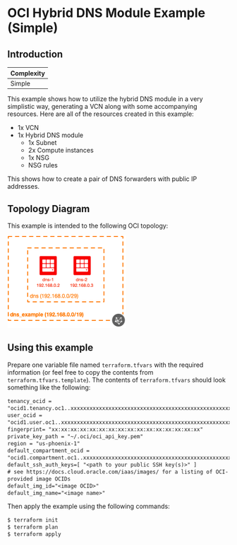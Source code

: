 # OCI Hybrid DNS Module Example (Simple)

## Introduction

| Complexity |
|---|
| Simple |

This example shows how to utilize the hybrid DNS module in a very simplistic way, generating a VCN along with some accompanying resources.  Here are all of the resources created in this example:

* 1x VCN
* 1x Hybrid DNS module
	* 1x Subnet
	* 2x Compute instances
	* 1x NSG
	* NSG rules

This shows how to create a pair of DNS forwarders with public IP addresses.

## Topology Diagram
This example is intended to the following OCI topology:

![Topology diagram](./docs/Example-simple.png)

## Using this example
Prepare one variable file named `terraform.tfvars` with the required information (or feel free to copy the contents from `terraform.tfvars.template`).  The contents of `terraform.tfvars` should look something like the following:

```
tenancy_ocid = "ocid1.tenancy.oc1..xxxxxxxxxxxxxxxxxxxxxxxxxxxxxxxxxxxxxxxxxxxxxxxxxxxxxxxxxxxx"
user_ocid = "ocid1.user.oc1..xxxxxxxxxxxxxxxxxxxxxxxxxxxxxxxxxxxxxxxxxxxxxxxxxxxxxxxxxxxx"
fingerprint= "xx:xx:xx:xx:xx:xx:xx:xx:xx:xx:xx:xx:xx:xx:xx:xx"
private_key_path = "~/.oci/oci_api_key.pem"
region = "us-phoenix-1"
default_compartment_ocid = "ocid1.compartment.oc1..xxxxxxxxxxxxxxxxxxxxxxxxxxxxxxxxxxxxxxxxxxxxxxxxxxxxxxxxxxxx"
default_ssh_auth_keys=[ "<path to your public SSH key(s)>" ]
# see https://docs.cloud.oracle.com/iaas/images/ for a listing of OCI-provided image OCIDs
default_img_id="<image OCID>"
default_img_name="<image name>"
```

Then apply the example using the following commands:

```
$ terraform init
$ terraform plan
$ terraform apply
```
